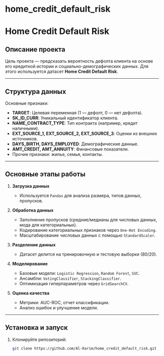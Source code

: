 # home_credit_default_risk
 
# Home Credit Default Risk

## Описание проекта
Цель проекта — предсказать вероятность дефолта клиента на основе его кредитной истории и социально-демографических данных. Для этого используется датасет **Home Credit Default Risk**.

---

## Структура данных
Основные признаки:
- **TARGET**: Целевая переменная (1 — дефолт, 0 — нет дефолта).
- **SK_ID_CURR**: Уникальный идентификатор клиента.
- **NAME_CONTRACT_TYPE**: Тип контракта (например, кредит наличными).
- **EXT_SOURCE_1, EXT_SOURCE_2, EXT_SOURCE_3**: Оценки из внешних источников.
- **DAYS_BIRTH, DAYS_EMPLOYED**: Демографические данные.
- **AMT_CREDIT, AMT_ANNUITY**: Финансовые показатели.
- Прочие признаки: жилье, семья, контакты.

---

## Основные этапы работы
1. **Загрузка данных**
   - Используется `Pandas` для анализа размера, типов данных, пропусков.

2. **Обработка данных**
   - Заполнение пропусков (средние/медианы для числовых данных, мода для категориальных).
   - Кодирование категориальных признаков через `One-Hot Encoding`.
   - Масштабирование числовых данных с помощью `StandardScaler`.

3. **Разделение данных**
   - Датасет делится на тренировочную и тестовую выборки (80/20).

4. **Моделирование**
   - Базовые модели: `Logistic Regression`, `Random Forest`, `SVC`.
   - Ансамбли: `VotingClassifier`, `StackingClassifier`.
   - Оптимизация гиперпараметров через `GridSearchCV`.

5. **Оценка качества**
   - Метрики: AUC-ROC, отчет классификации.
   - Анализ ошибок и улучшение модели.

---


## Установка и запуск
1. Клонируйте репозиторий:
   ```bash
   git clone https://github.com/Al-Karim/home_credit_default_risk.git
